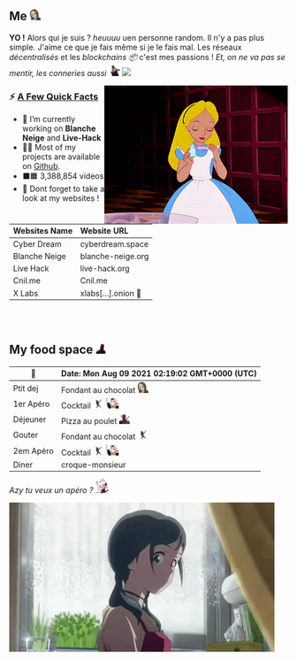 ## **Me**  <img src="pic/5869_TakagiShhh.gif" height="20">
**YO !** Alors qui je suis ? *heuuuu* uen personne random. Il n'y a pas plus simple. J'aime ce que je fais même si je le fais mal. Les réseaux *décentralisés* et les *blockchains 📦* c'est mes passions ! *Et, on ne va pas se mentir, les conneries aussi <img src="pic/dance.gif" height="20">* ![](https://komarev.com/ghpvc/?username=DrBlackWolf&color=yellow)

<img src="pic/alice.gif" align="right" height="250">

<h3>⚡️ <u>A Few Quick Facts</u></h3>
<ul>
<li>🔭 I’m currently working on <b>Blanche Neige</b> and <b>Live-Hack</b></li>
<li>👨‍💻 Most of my projects are available on <a href="https://github.com/DrBlackWolf">Github</a>.</li>
<li>⬛️🟧 3,388,854 videos</li>
<li>📝 Dont forget to take a look at my websites !</li>
</ul>

| Websites Name | Website URL |
| -------------- | :--------- |
| Cyber Dream | cyberdream.space |
| Blanche Neige | blanche-neige.org |
| Live Hack | live-hack.org |
| Cnil.me | Cnil.me |
| X Labs | xlabs[...].onion 🧄 |

<br>
<br>

## **My food space** <img src="pic/Deadpool_aw_shock.gif" height="20">

| 📆 | Date: Mon Aug 09 2021 02:19:02 GMT+0000 (UTC) | 
| ---- | :--- | 
| Ptit dej | Fondant au chocolat <img src='pic/5869_TakagiShhh.gif' height='20'> | 
| 1er Apéro | Cocktail <img src='pic/7577_CatDancing.gif' height='20'> <img src='pic/734622150908182588.gif' height='20'> | 
| Déjeuner | Pizza au poulet <img src='pic/Deadpool_heart_love.gif' height='20'> | 
| Gouter | Fondant au chocolat <img src='pic/7577_CatDancing.gif' height='20'> | 
| 2em Apéro | Cocktail <img src='pic/7577_CatDancing.gif' height='20'> <img src='pic/734622150908182588.gif' height='20'> | 
| Diner | croque-monsieur |

*Azy tu veux un apéro ?* <img src="pic/8395_CerberusFastTap.gif" height="25">

<img src="pic/L4IXI1XdroF0dGnNJN.gif">
